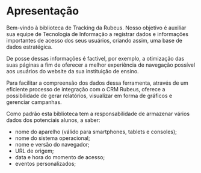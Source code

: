 
# Apresentação

Bem-vindo à biblioteca de Tracking da Rubeus. Nosso objetivo é auxiliar sua equipe de Tecnologia de Informação a registrar dados e informações importantes de acesso dos seus usuários, criando assim, uma base de dados estratégica. 

De posse dessas informações é factível, por exemplo, a otimização das suas páginas a fim de oferecer a melhor experiência de navegação possível aos usuários do website da sua instituição de ensino.

Para facilitar a compreensão dos dados dessa ferramenta, através de um eficiente processo de integração com o CRM Rubeus, oferece a possibilidade de gerar relatórios, visualizar em forma de gráficos e gerenciar campanhas.

Como padrão esta biblioteca tem a responsabilidade de armazenar vários dados dos potenciais alunos, a saber:

- nome do aparelho (válido para smartphones, tablets e consoles);
- nome do sistema operacional;
- nome e versão do navegador;
- URL de origem;
- data e hora do momento de acesso;
- eventos personalizados;

